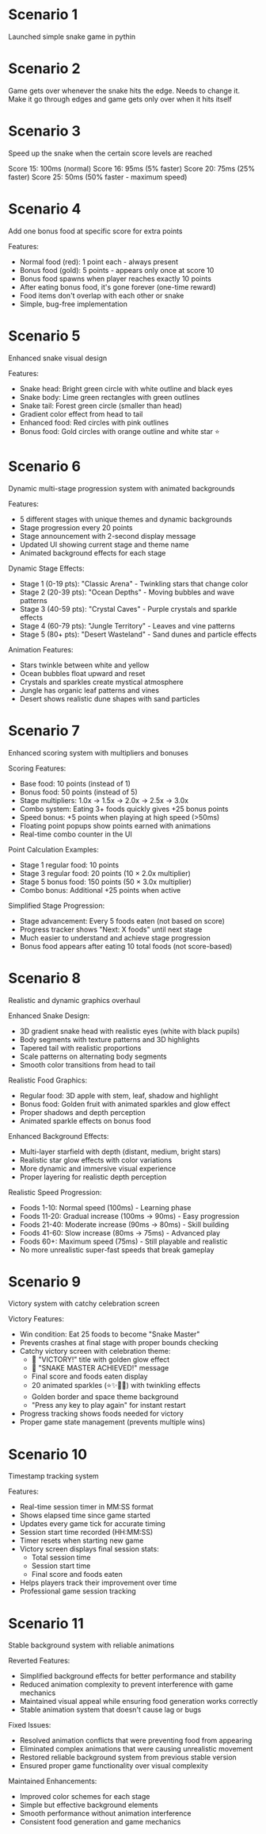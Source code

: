 # Scenario 1

Launched simple snake game in pythin

# Scenario 2

Game gets over whenever the snake hits the edge.
Needs to change it. Make it go through edges and 
game gets only over when it hits itself

# Scenario 3

Speed up the snake when the certain score levels are reached

Score 15: 100ms (normal)
Score 16: 95ms  (5% faster)
Score 20: 75ms  (25% faster) 
Score 25: 50ms  (50% faster - maximum speed)

# Scenario 4

Add one bonus food at specific score for extra points

Features:
- Normal food (red): 1 point each - always present
- Bonus food (gold): 5 points - appears only once at score 10
- Bonus food spawns when player reaches exactly 10 points
- After eating bonus food, it's gone forever (one-time reward)
- Food items don't overlap with each other or snake
- Simple, bug-free implementation

# Scenario 5

Enhanced snake visual design

Features:
- Snake head: Bright green circle with white outline and black eyes
- Snake body: Lime green rectangles with green outlines
- Snake tail: Forest green circle (smaller than head)
- Gradient color effect from head to tail
- Enhanced food: Red circles with pink outlines
- Bonus food: Gold circles with orange outline and white star ⭐

# Scenario 6

Dynamic multi-stage progression system with animated backgrounds

Features:
- 5 different stages with unique themes and dynamic backgrounds
- Stage progression every 20 points
- Stage announcement with 2-second display message
- Updated UI showing current stage and theme name
- Animated background effects for each stage

Dynamic Stage Effects:
- Stage 1 (0-19 pts): "Classic Arena" - Twinkling stars that change color
- Stage 2 (20-39 pts): "Ocean Depths" - Moving bubbles and wave patterns
- Stage 3 (40-59 pts): "Crystal Caves" - Purple crystals and sparkle effects
- Stage 4 (60-79 pts): "Jungle Territory" - Leaves and vine patterns
- Stage 5 (80+ pts): "Desert Wasteland" - Sand dunes and particle effects

Animation Features:
- Stars twinkle between white and yellow
- Ocean bubbles float upward and reset
- Crystals and sparkles create mystical atmosphere
- Jungle has organic leaf patterns and vines
- Desert shows realistic dune shapes with sand particles

# Scenario 7

Enhanced scoring system with multipliers and bonuses

Scoring Features:
- Base food: 10 points (instead of 1)
- Bonus food: 50 points (instead of 5)
- Stage multipliers: 1.0x → 1.5x → 2.0x → 2.5x → 3.0x
- Combo system: Eating 3+ foods quickly gives +25 bonus points
- Speed bonus: +5 points when playing at high speed (>50ms)
- Floating point popups show points earned with animations
- Real-time combo counter in the UI

Point Calculation Examples:
- Stage 1 regular food: 10 points
- Stage 3 regular food: 20 points (10 × 2.0x multiplier)
- Stage 5 bonus food: 150 points (50 × 3.0x multiplier)
- Combo bonus: Additional +25 points when active

Simplified Stage Progression:
- Stage advancement: Every 5 foods eaten (not based on score)
- Progress tracker shows "Next: X foods" until next stage
- Much easier to understand and achieve stage progression
- Bonus food appears after eating 10 total foods (not score-based)

# Scenario 8

Realistic and dynamic graphics overhaul

Enhanced Snake Design:
- 3D gradient snake head with realistic eyes (white with black pupils)
- Body segments with texture patterns and 3D highlights
- Tapered tail with realistic proportions
- Scale patterns on alternating body segments
- Smooth color transitions from head to tail

Realistic Food Graphics:
- Regular food: 3D apple with stem, leaf, shadow and highlight
- Bonus food: Golden fruit with animated sparkles and glow effect
- Proper shadows and depth perception
- Animated sparkle effects on bonus food

Enhanced Background Effects:
- Multi-layer starfield with depth (distant, medium, bright stars)
- Realistic star glow effects with color variations
- More dynamic and immersive visual experience
- Proper layering for realistic depth perception

Realistic Speed Progression:
- Foods 1-10: Normal speed (100ms) - Learning phase
- Foods 11-20: Gradual increase (100ms → 90ms) - Easy progression
- Foods 21-40: Moderate increase (90ms → 80ms) - Skill building
- Foods 41-60: Slow increase (80ms → 75ms) - Advanced play
- Foods 60+: Maximum speed (75ms) - Still playable and realistic
- No more unrealistic super-fast speeds that break gameplay

# Scenario 9

Victory system with catchy celebration screen

Victory Features:
- Win condition: Eat 25 foods to become "Snake Master"
- Prevents crashes at final stage with proper bounds checking
- Catchy victory screen with celebration theme:
  - 🎉 "VICTORY!" title with golden glow effect
  - 🐍 "SNAKE MASTER ACHIEVED!" message
  - Final score and foods eaten display
  - 20 animated sparkles (⭐✨🌟💫) with twinkling effects
  - Golden border and space theme background
  - "Press any key to play again" for instant restart
- Progress tracking shows foods needed for victory
- Proper game state management (prevents multiple wins)

# Scenario 10

Timestamp tracking system

Features:
- Real-time session timer in MM:SS format
- Shows elapsed time since game started
- Updates every game tick for accurate timing
- Session start time recorded (HH:MM:SS)
- Timer resets when starting new game
- Victory screen displays final session stats:
  - Total session time
  - Session start time
  - Final score and foods eaten
- Helps players track their improvement over time
- Professional game session tracking

# Scenario 11

Stable background system with reliable animations

Reverted Features:
- Simplified background effects for better performance and stability
- Reduced animation complexity to prevent interference with game mechanics
- Maintained visual appeal while ensuring food generation works correctly
- Stable animation system that doesn't cause lag or bugs

Fixed Issues:
- Resolved animation conflicts that were preventing food from appearing
- Eliminated complex animations that were causing unrealistic movement
- Restored reliable background system from previous stable version
- Ensured proper game functionality over visual complexity

Maintained Enhancements:
- Improved color schemes for each stage
- Simple but effective background elements
- Smooth performance without animation interference
- Consistent food generation and game mechanics
